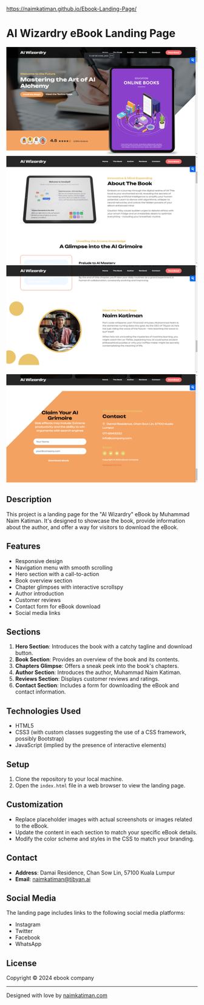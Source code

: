 https://naimkatiman.github.io/Ebook-Landing-Page/

# AI Wizardry eBook Landing Page

![Screenshot 1: Hero Section](images/1.png)
![Screenshot 2: Book Section](images/2.png)
![Screenshot 3: Author Section](images/3.png)
![Screenshot 4: Reviews Section](images/4.png)

## Description

This project is a landing page for the "AI Wizardry" eBook by Muhammad Naim Katiman. It's designed to showcase the book, provide information about the author, and offer a way for visitors to download the eBook.

## Features

- Responsive design
- Navigation menu with smooth scrolling
- Hero section with a call-to-action
- Book overview section
- Chapter glimpses with interactive scrollspy
- Author introduction
- Customer reviews
- Contact form for eBook download
- Social media links

## Sections

1. **Hero Section**: Introduces the book with a catchy tagline and download button.
2. **Book Section**: Provides an overview of the book and its contents.
3. **Chapters Glimpse**: Offers a sneak peek into the book's chapters.
4. **Author Section**: Introduces the author, Muhammad Naim Katiman.
5. **Reviews Section**: Displays customer reviews and ratings.
6. **Contact Section**: Includes a form for downloading the eBook and contact information.

## Technologies Used

- HTML5
- CSS3 (with custom classes suggesting the use of a CSS framework, possibly Bootstrap)
- JavaScript (implied by the presence of interactive elements)

## Setup

1. Clone the repository to your local machine.
2. Open the `index.html` file in a web browser to view the landing page.

## Customization

- Replace placeholder images with actual screenshots or images related to the eBook.
- Update the content in each section to match your specific eBook details.
- Modify the color scheme and styles in the CSS to match your branding.


## Contact

- **Address**: Damai Residence, Chan Sow Lin, 57100 Kuala Lumpur
- **Email**: naimkatiman@tibyan.ai

## Social Media

The landing page includes links to the following social media platforms:
- Instagram
- Twitter
- Facebook
- WhatsApp

## License

Copyright © 2024 ebook company

---

Designed with love by [naimkatiman.com](https://www.naimkatiman.com)
